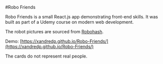 #Robo Friends

Robo Friends is a small React.js app demonstrating front-end skills. It was built as part of a 
Udemy course on modern web development.

The robot pictures are sourced from [Robohash](https://robohash.org/).

Demo: [https://xandredp.github.io/Robo-Friends/](https://xandredp.github.io/Robo-Friends/)

The cards do not represent real people.
